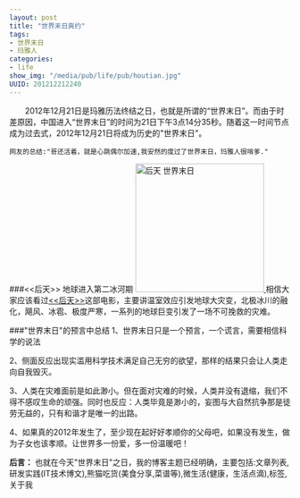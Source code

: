 ```yaml
---
layout: post
title: "世界末日爽约"
tags: 
- 世界末日
- 玛雅人
categories:
- life
show_img: "/media/pub/life/pub/houtian.jpg"
UUID: 201212212240
---
```


　　2012年12月21日是玛雅历法终结之日，也就是所谓的“世界末日”。而由于时差原因，中国进入“世界末日”的时间为21日下午3点14分35秒。随着这一时间节点成为过去式，2012年12月21日将成为历史的"世界末日"。
    
    网友的总结:"哥还活着，就是心跳偶尔加速,我安然的度过了世界末日，玛雅人很啃爹."

###<<后天>> 地球进入第二冰河期
<a href="{{site.static_url}}/media/pub/life/pub/houtian.jpg" alt="世界末日">
<img src="{{site.static_url}}/media/pub/life/pub/houtian.jpg" alt="后天 世界末日" class="img-right" width="230px" /> 
</a>
相信大家应该看过<a href="http://v.youku.com/v_show/id_XMzM1MjUwODMy.html"><<后天>></a>这部电影，主要讲温室效应引发地球大灾变，北极冰川的融化，飓风、冰雹、极度严寒，一系列的地球巨变引发了一场不可挽救的灾难。

###"世界末日"的预言中总结
1、世界末日只是一个预言，一个谎言，需要相信科学的说法

2、侧面反应出现实滥用科学技术满足自己无穷的欲望，那样的结果只会让人类走向自我毁灭。

3、人类在灾难面前是如此渺小。但在面对灾难的时候，人类并没有退缩，我们不得不感叹生命的顽强。同时也反应：人类毕竟是渺小的，妄图与大自然抗争那是徒劳无益的，只有和谐才是唯一的出路。

4、如果真的2012年发生了，至少现在起好好孝顺你的父母吧，如果没有发生，做为子女也该孝顺。让世界多一份爱，多一份温暖吧！


<strong>后言：</strong>
也就在今天"世界末日"之日，我的博客主题已经明确，主要包括:文章列表,研发实践(IT技术博文),熊猫吃货(美食分享,菜谱等),微生活(健康，生活点滴),标签,关于我

    
